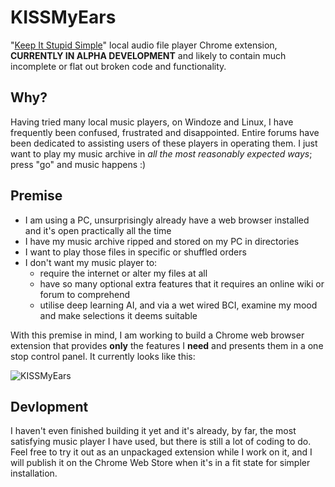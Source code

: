 # KISSMyEars

"[Keep It Stupid Simple](https://en.wikipedia.org/wiki/KISS_principle)" local audio file player Chrome extension, **CURRENTLY IN ALPHA DEVELOPMENT** and likely to contain much incomplete or flat out broken code and functionality.

## Why?
Having tried many local music players, on Windoze and Linux, I have frequently been confused, frustrated and disappointed. Entire forums have been dedicated to assisting users of these players in operating them. I just want to play my music archive in *all the most reasonably expected ways*; press "go" and music happens :)

## Premise
 * I am using a PC, unsurprisingly already have a web browser installed and it's open practically all the time
 * I have my music archive ripped and stored on my PC in directories
 * I want to play those files in specific or shuffled orders
 * I don't want my music player to:
   * require the internet or alter my files at all
   * have so many optional extra features that it requires an online wiki or forum to comprehend
   * utilise deep learning AI, and via a wet wired BCI, examine my mood and make selections it deems suitable

With this premise in mind, I am working to build a Chrome web browser extension that provides **only** the features I **need** and presents them in a one stop control panel. It currently looks like this:

![KISSMyEars](https://user-images.githubusercontent.com/3055947/112183517-3c9bef00-8bf6-11eb-9d17-b83e2aba89d6.png)

## Devlopment
I haven't even finished building it yet and it's already, by far, the most satisfying music player I have used, but there is still a lot of coding to do.
Feel free to try it out as an unpackaged extension while I work on it, and I will publish it on the Chrome Web Store when it's in a fit state for simpler installation.
